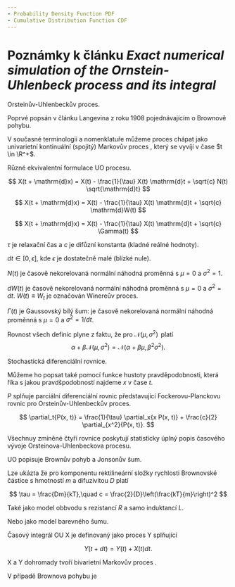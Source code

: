 ```yaml
---
- Probability Density Function PDF
- Cumulative Distribution Function CDF
---
```


# Poznámky k článku _Exact numerical simulation of the Ornstein-Uhlenbeck process and its integral_

Orsteinův-Uhlenbeckův proces.

Poprvé popsán v článku Langevina z roku 1908 pojednávajícím o Brownově pohybu.

V současné terminologii a nomenklatuře můžeme proces chápat jako  univarietní kontinuální (spojitý) Markovův proces , který se vyvíjí v čase $t \in \R^+$.


Různé ekvivalentní formulace UO procesu.

$$
X(t + \mathrm{d}x) = X(t)  - \frac{1}{\tau} X(t) \mathrm{d}t + \sqrt{c} N(t) \sqrt{\mathrm{d}t}
$$

$$
X(t + \mathrm{d}x) = X(t)  - \frac{1}{\tau} X(t) \mathrm{d}t + \sqrt{c} \mathrm{d}W(t)
$$

$$
X(t + \mathrm{d}x) = X(t)  - \frac{1}{\tau} X(t) \mathrm{d}t + \sqrt{c} \Gamma(t)
$$


$\tau$ je relaxační čas a $c$ je difůzní konstanta (kladné reálné hodnoty).

$dt \in [0, \epsilon]$, kde $\epsilon$ je dostatečně malé (blízké nule).

$N(t)$ je časově nekorelovaná normální náhodná proměnná s $\mu = 0$ a $\sigma^2 = 1$.

$dW(t)$ je časově nekorelovaná normální náhodná proměnná s $\mu = 0$ a $\sigma^2 = dt$. $W(t) \equiv W_t$ je označován Winereův proces.

$\Gamma(t)$ je Gaussovský bílý šum: je časově nekorelovaná normální náhodná proměnná s $\mu = 0$ a $\sigma^2 = 1/dt$.

Rovnost všech definic plyne z faktu, že pro $\mathcal{N}(\mu,\,\sigma^{2})\,$ platí
$$
\alpha + \beta \mathcal{N}(\mu,\sigma^2) = \mathcal{N}(\alpha + \beta \mu, \beta^2\sigma^2).
$$

Stochastická diferenciální rovnice.


Můžeme ho popsat také pomocí funkce hustoty pravděpodobnosti, která říka s jakou pravdšpodobností najdeme $x$ v čase $t$.

$P$ splňuje parciální diferenciální rovnic představující Fockerovu-Planckovu rovnic pro Orsteinův-Uhlenbeckův proces.

$$
\partial_t{P(x, t)} =  \frac{1}{\tau} \partial_x{x P(x, t)} + \frac{c}{2} \partial_{x^2}{P(x, t)}.
$$

Všechnuy zmíněné čtyři rovnice poskytují statisticky úplný popis časového vývoje Orsteinova-Uhlenbeckova procesu.

UO popisuje Brownův pohyb a Jonsonův šum.

Lze ukázta že pro komponentu rektilineární složky rychlosti Brownovské částice s hmotností $m$ a difuzivitou $D$ platí

$$
\tau = \frac{Dm}{kT},\quad c = \frac{2}{D}\left(\frac{kT}{m}\right)^2
$$

Také jako model obbvodu s rezistancí $R$ a samo induktancí $L$.

Nebo jako model barevného šumu.


Časový integrál OU X je definovaný jako proces Y splňující

$$
Y(t + dt) = Y(t) + X(t) dt.
$$

X a Y dohromady tvoří bivarietní Markovův proces .

V případě Brownova pohybu je